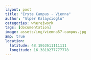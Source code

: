 ```yaml
---
layout: post
title: "Erste Campus - Vienna"
author: "Alper Kalaycioglu"
categories: whereiwork
tags: [documentation]
image: assets/img/vienna57-campus.jpg
amp: true
location:
  latitude: 48.1863611111111
  longitude: 16.3810277777778
---
```

